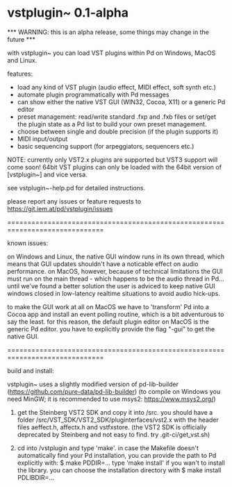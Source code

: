 vstplugin~ 0.1-alpha
==============================================================================

*** WARNING: this is an alpha release, some things may change in the future ***

with vstplugin~ you can load VST plugins within Pd on Windows, MacOS and Linux.

features:
* load any kind of VST plugin (audio effect, MIDI effect, soft synth etc.)
* automate plugin programmatically with Pd messages
* can show either the native VST GUI (WIN32, Cocoa, X11) or a generic Pd editor
* preset management: read/write standard .fxp and .fxb files or
  set/get the plugin state as a Pd list to build your own preset management.
* choose between single and double precision (if the plugin supports it)
* MIDI input/output
* basic sequencing support (for arpeggiators, sequencers etc.)

NOTE: currently only VST2.x plugins are supported but VST3 support will come soon!
64bit VST plugins can only be loaded with the 64bit version of [vstplugin~] and vice versa.

see vstplugin~-help.pd for detailed instructions.

please report any issues or feature requests to https://git.iem.at/pd/vstplugin/issues

==============================================================================

known issues:

on Windows and Linux, the native GUI window runs in its own thread, which means
that GUI updates shouldn't have a noticable effect on audio performance.
on MacOS, however, because of technical limitations the GUI must run on
the main thread - which happens to be the audio thread in Pd...
until we've found a better solution the user is adviced to keep native GUI
windows closed in low-latency realtime situations to avoid audio hick-ups.

to make the GUI work at all on MacOS we have to 'transform' Pd into a Cocoa app
and install an event polling routine, which is a bit adventurous to say the least.
for this reason, the default plugin editor on MacOS is the generic Pd editor.
you have to explicitly provide the flag "-gui" to get the native GUI.

==============================================================================

build and install:

vstplugin~ uses a slightly modified version of pd-lib-builder (https://github.com/pure-data/pd-lib-builder)
(to compile on Windows you need MinGW; it is recommended to use msys2: https://www.msys2.org/)

1) 	get the Steinberg VST2 SDK and copy it into /src.
	you should have a folder /src/VST_SDK/VST2_SDK/pluginterfaces/vst2.x
	with the header files aeffect.h, affectx.h and vstfxstore.
	(the VST2 SDK is officially deprecated by Steinberg and not easy to find. try .git-ci/get_vst.sh)

2) 	cd into /vstplugin and type 'make'. in case the Makefile doesn't automatically find your Pd installation,
	you can provide the path to Pd explicitly with:
	$ make PDDIR=...
	type 'make install' if you wan't to install the library. you can choose the installation directory with
	$ make install PDLIBDIR=...
